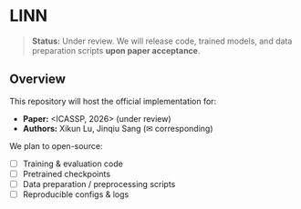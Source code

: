# LINN <Lightweight Implicit Neural Network for Binaural Audio Synthesis>
> **Status:** Under review. We will release code, trained models, and data preparation scripts **upon paper acceptance**.


## Overview
This repository will host the official implementation for:
- **Paper:** <ICASSP, 2026> (under review)
- **Authors:** Xikun Lu, Jinqiu Sang (✉ corresponding)

We plan to open-source:
- [ ] Training & evaluation code  
- [ ] Pretrained checkpoints  
- [ ] Data preparation / preprocessing scripts  
- [ ] Reproducible configs & logs
